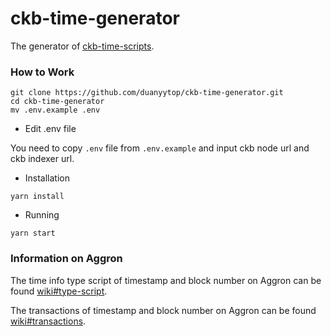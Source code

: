 # ckb-time-generator

The generator of [ckb-time-scripts](https://github.com/nervina-labs/ckb-time-scripts).

### How to Work

```shell
git clone https://github.com/duanyytop/ckb-time-generator.git
cd ckb-time-generator
mv .env.example .env
```

- Edit .env file

You need to copy `.env` file from `.env.example` and input ckb node url and ckb indexer url.

- Installation

```shell
yarn install
```

- Running

```shell
yarn start
```

### Information on Aggron

The time info type script of timestamp and block number on Aggron can be found [wiki#type-script](https://github.com/duanyytop/ckb-time-generator/wiki/Time-info-type-script-on-Aggron).

The transactions of timestamp and block number on Aggron can be found [wiki#transactions](https://github.com/duanyytop/ckb-time-generator/wiki/Time-info-transctions-on-Aggron).
